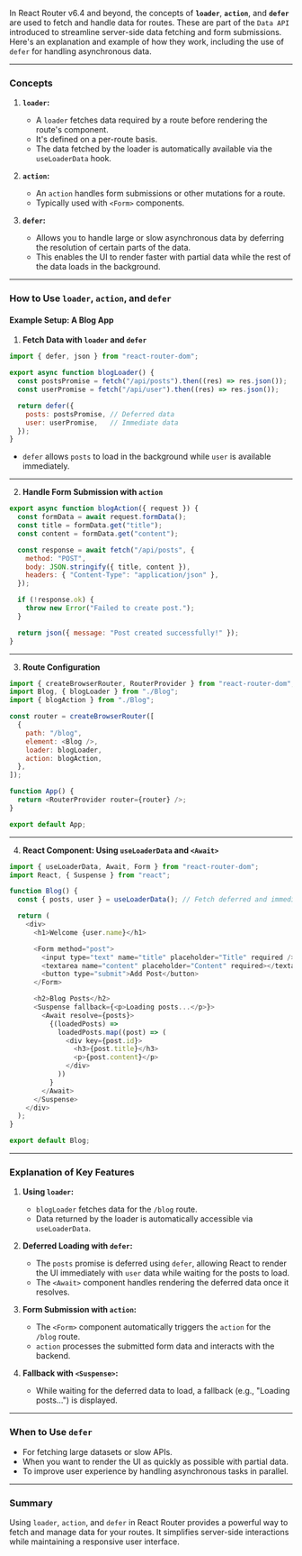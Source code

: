 In React Router v6.4 and beyond, the concepts of **`loader`**, **`action`**, and **`defer`** are used to fetch and handle data for routes. These are part of the `Data API` introduced to streamline server-side data fetching and form submissions. Here's an explanation and example of how they work, including the use of `defer` for handling asynchronous data.

---

### **Concepts**

1. **`loader`:**
    - A `loader` fetches data required by a route before rendering the route's component.
    - It's defined on a per-route basis.
    - The data fetched by the loader is automatically available via the `useLoaderData` hook.

2. **`action`:**
    - An `action` handles form submissions or other mutations for a route.
    - Typically used with `<Form>` components.

3. **`defer`:**
    - Allows you to handle large or slow asynchronous data by deferring the resolution of certain parts of the data.
    - This enables the UI to render faster with partial data while the rest of the data loads in the background.

---

### **How to Use `loader`, `action`, and `defer`**

#### Example Setup: A Blog App

1. **Fetch Data with `loader` and `defer`**

```javascript
import { defer, json } from "react-router-dom";

export async function blogLoader() {
  const postsPromise = fetch("/api/posts").then((res) => res.json());
  const userPromise = fetch("/api/user").then((res) => res.json());

  return defer({
    posts: postsPromise, // Deferred data
    user: userPromise,   // Immediate data
  });
}
```

- `defer` allows `posts` to load in the background while `user` is available immediately.

---

2. **Handle Form Submission with `action`**

```javascript
export async function blogAction({ request }) {
  const formData = await request.formData();
  const title = formData.get("title");
  const content = formData.get("content");

  const response = await fetch("/api/posts", {
    method: "POST",
    body: JSON.stringify({ title, content }),
    headers: { "Content-Type": "application/json" },
  });

  if (!response.ok) {
    throw new Error("Failed to create post.");
  }

  return json({ message: "Post created successfully!" });
}
```

---

3. **Route Configuration**

```javascript
import { createBrowserRouter, RouterProvider } from "react-router-dom";
import Blog, { blogLoader } from "./Blog";
import { blogAction } from "./Blog";

const router = createBrowserRouter([
  {
    path: "/blog",
    element: <Blog />,
    loader: blogLoader,
    action: blogAction,
  },
]);

function App() {
  return <RouterProvider router={router} />;
}

export default App;
```

---

4. **React Component: Using `useLoaderData` and `<Await>`**

```javascript
import { useLoaderData, Await, Form } from "react-router-dom";
import React, { Suspense } from "react";

function Blog() {
  const { posts, user } = useLoaderData(); // Fetch deferred and immediate data

  return (
    <div>
      <h1>Welcome {user.name}</h1>

      <Form method="post">
        <input type="text" name="title" placeholder="Title" required />
        <textarea name="content" placeholder="Content" required></textarea>
        <button type="submit">Add Post</button>
      </Form>

      <h2>Blog Posts</h2>
      <Suspense fallback={<p>Loading posts...</p>}>
        <Await resolve={posts}>
          {(loadedPosts) =>
            loadedPosts.map((post) => (
              <div key={post.id}>
                <h3>{post.title}</h3>
                <p>{post.content}</p>
              </div>
            ))
          }
        </Await>
      </Suspense>
    </div>
  );
}

export default Blog;
```

---

### **Explanation of Key Features**

1. **Using `loader`:**
    - `blogLoader` fetches data for the `/blog` route.
    - Data returned by the loader is automatically accessible via `useLoaderData`.

2. **Deferred Loading with `defer`:**
    - The `posts` promise is deferred using `defer`, allowing React to render the UI immediately with `user` data while waiting for the posts to load.
    - The `<Await>` component handles rendering the deferred data once it resolves.

3. **Form Submission with `action`:**
    - The `<Form>` component automatically triggers the `action` for the `/blog` route.
    - `action` processes the submitted form data and interacts with the backend.

4. **Fallback with `<Suspense>`:**
    - While waiting for the deferred data to load, a fallback (e.g., "Loading posts...") is displayed.

---

### **When to Use `defer`**
- For fetching large datasets or slow APIs.
- When you want to render the UI as quickly as possible with partial data.
- To improve user experience by handling asynchronous tasks in parallel.

---

### Summary
Using `loader`, `action`, and `defer` in React Router provides a powerful way to fetch and manage data for your routes. It simplifies server-side interactions while maintaining a responsive user interface.